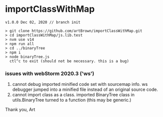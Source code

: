 # importClassWithMap

    v1.0.0 Dec 02, 2020 // branch init    
````
> git clone https://github.com/artBrown/importClassWithMap.git
> cd importClassWithMap/js.lib.test
> nvm use v14
> npm run all
> cd ../binaryTree
> npm i
> node binaryTree.js
  ctl^c to exit (should not be necessary. this is a bug)
````
### issues with webStorm 2020.3 ('ws')
1. cannot debug imported minified code set with sourcemap info. ws debugger jumped into a 
   minified file instead of an original source code.
1. cannot import class as a class. imported BinaryTree class in utils.BinaryTree turned to a 
   function (this may be generic.)

Thank you, Art
